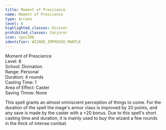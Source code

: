 ```yaml
---
title: Moment of Prescience
name: Moment of Prescience
type: Arcane
level: 8
highlighted_classes: Diviner
prohibited_classes: Conjurer
icon: spwi306
identifier: WIZARD_IMPROVED_MANTLE
---
```

Moment of Prescience  
Level: 8  
School: Divination  
Range: Personal  
Duration: 4 rounds  
Casting Time: 1  
Area of Effect: Caster  
Saving Throw: None  
  
This spell grants an almost omniscient perception of things to come. For the duration of the spell the mage's armor class is improved by 20 points, and any save is made by the caster with a +20 bonus. Due to this spell's short casting time and duration, it is mainly used to buy the wizard a few rounds in the thick of intense combat.  
